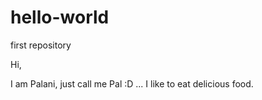 # hello-world
first repository


Hi, 

I am Palani, just call me Pal :D ...
I like to eat delicious food.
